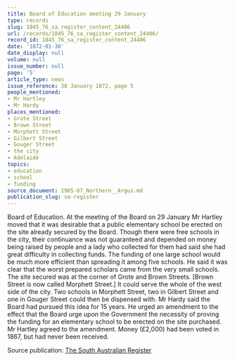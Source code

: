 ```yaml
---
title: Board of Education meeting 29 January
type: records
slug: 1845_76_sa_register_content_24406
url: /records/1845_76_sa_register_content_24406/
record_id: 1845_76_sa_register_content_24406
date: '1872-01-30'
date_display: null
volume: null
issue_number: null
page: '5'
article_type: news
issue_reference: 30 January 1872, page 5
people_mentioned:
- Mr Hartley
- Mr Hardy
places_mentioned:
- Grote Street
- Brown Street
- Morphett Street
- Gilbert Street
- Gouger Street
- the city
- Adelaide
topics:
- education
- school
- funding
source_document: 1985-87_Northern__Argus.md
publication_slug: sa-register
---
```


Board of Education.  At the meeting of the Board on 29 January Mr Hartley moved that it was desirable that a public elementary school be erected on the site already secured by the Board.  Though there were free schools in the city, their continuance was not guaranteed and depended on money being raised by people and a lady who collected for them had said she had great difficulty in collecting funds.  The funding of one large school would be much more efficient than spreading it among five schools.  He said it was clear that the worst prepared scholars came from the very small schools.  The site secured was at the corner of Grote and Brown Streets.  [Brown Street is now called Morphett Street.]  It could serve the whole of the west side of the city.  Two schools in Morphett Street, two in Gilbert Street and one in Gouger Street could then be dispensed with.  Mr Hardy said the Board had pursued this idea for 15 years.  He urged an amendment to the effect that the Board urge upon the Government the necessity of proving the funding for an elementary school to be erected on the site purchased.  Mr Hartley agreed to the amendment.  Money (£2,000) had been voted in 1867, but had never been received.

Source publication: [The South Australian Register](/publications/sa-register/)
